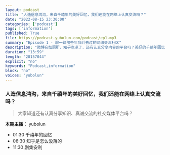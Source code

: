 ```yaml
---
layout: podcast
title: "人造信息鸿沟，来自千禧年的美好回忆，我们还能在网络上认真交流吗？"
date: "2022-08-15 23:30:00"
categories: ['podcast']
tags: ['information']
published: True
file: https://podcast.yubolun.com/podcast/ep1.mp3
summary: "Episode 1 - 聊一聊那些年我们去过的网络交流社区"
description: "微博宛如厕所，知乎也凉了，还有认真分享内容的平台吗？美好的千禧年回忆，以及最后的剧集安利推荐"
duration: "13:59" 
length: "20157044"
explicit: "no" 
keywords: "Podcast,information"
block: "no" 
voices: "yubolun"
---
```


### 人造信息鸿沟，来自千禧年的美好回忆，我们还能在网络上认真交流吗？

> 大家知道还有认真分享知识、真诚交流的社交媒体平台吗？

<!--more-->

**本期主播：** yubolun

* 01:30 千禧年的回忆
* 06:30 知乎是怎么没落的
* 11:30 剧集安利







  
